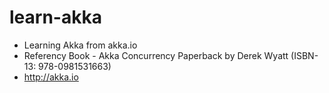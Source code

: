 learn-akka
==========

- Learning Akka from akka.io
- Referency Book - Akka Concurrency Paperback by Derek Wyatt (ISBN-13: 978-0981531663)
- http://akka.io
